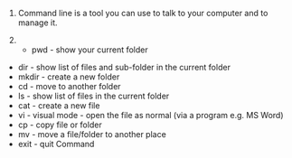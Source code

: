 1. Command line is a tool you can use to talk to your computer and to manage it.

2. - pwd - show your current folder
- dir - show list of files and sub-folder in the current folder
- mkdir - create a new folder
- cd - move to another folder
- ls - show list of files in the current folder
- cat - create a new file
- vi - visual mode - open the file as normal (via a program e.g. MS Word)
- cp - copy file or folder
- mv - move a file/folder to another place
- exit - quit Command
